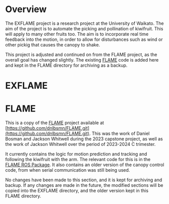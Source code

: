 # Overview
The EXFLAME project is a research project at the University of Waikato. The aim of the project is to automate the picking and pollination of kiwifruit. This will apply to many other fruits too. The aim is to incorporate real time feedback into the motion, in order to allow for disturbances such as wind or other pickig that causes the canopy to shake.

This project is adjusted and continued on from the FLAME project, as the overall goal has changed slightly. The existing [FLAME](https://github.com/dnlbsmn/FLAME.git) code is added here and kept in the FLAME directory for archiving as a backup. 


# EXFLAME


# FLAME
This is a copy of the [FLAME](https://github.com/dnlbsmn/FLAME.git) project available at [https://github.com/dnlbsmn/FLAME.git](https://github.com/dnlbsmn/FLAME.git). This was the work of Daniel Bosman and Jackson Whitwell during the 2023 capstone project, as well as the work of Jackson Whitwell over the period of 2023-2024 C trimester.    

It currently contains the logic for motion prediction and tracking and following the kiwifruit with the arm. The relevant code for this is in the [FLAME ROS Package](FLAME/FLAME%20ROS%20Package). It also contains an older version of the canopy control code, from when serial communication was still being used.  

No changes have been made to this section, and it is kept for archiving and backup. If any changes are made in the future, the modified sections will be copied into the EXFLAME directory, and the older version kept in this FLAME directory.
